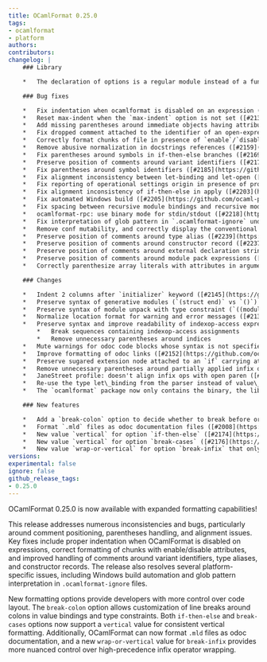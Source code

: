 ```yaml
---
title: OCamlFormat 0.25.0
tags:
- ocamlformat
- platform
authors:
contributors:
changelog: |
    ### Library

    *   The declaration of options is a regular module instead of a functor. ([#2193](https://github.com/ocaml-ppx/ocamlformat/pull/2193), [@EmileTrotignon](https://github.com/EmileTrotignon))

    ### Bug fixes

    *   Fix indentation when ocamlformat is disabled on an expression ([#2129](https://github.com/ocaml-ppx/ocamlformat/pull/2129), [@gpetiot](https://github.com/gpetiot))
    *   Reset max-indent when the `max-indent` option is not set ([#2131](https://github.com/ocaml-ppx/ocamlformat/pull/2131), [@hhugo](https://github.com/hhugo), [@gpetiot](https://github.com/gpetiot))
    *   Add missing parentheses around immediate objects having attributes attached in 4.14 ([#2144](https://github.com/ocaml-ppx/ocamlformat/pull/2144), [@gpetiot](https://github.com/gpetiot))
    *   Fix dropped comment attached to the identifier of an open-expression ([#2155](https://github.com/ocaml-ppx/ocamlformat/pull/2155), [@gpetiot](https://github.com/gpetiot))
    *   Correctly format chunks of file in presence of `enable`/`disable` floating attributes ([#2156](https://github.com/ocaml-ppx/ocamlformat/pull/2156), [@gpetiot](https://github.com/gpetiot))
    *   Remove abusive normalization in docstrings references ([#2159](https://github.com/ocaml-ppx/ocamlformat/pull/2159), [#2162](https://github.com/ocaml-ppx/ocamlformat/pull/2162), [@EmileTrotignon](https://github.com/EmileTrotignon))
    *   Fix parentheses around symbols in if-then-else branches ([#2169](https://github.com/ocaml-ppx/ocamlformat/pull/2169), [@gpetiot](https://github.com/gpetiot))
    *   Preserve position of comments around variant identifiers ([#2179](https://github.com/ocaml-ppx/ocamlformat/pull/2179), [@gpetiot](https://github.com/gpetiot))
    *   Fix parentheses around symbol identifiers ([#2185](https://github.com/ocaml-ppx/ocamlformat/pull/2185), [@gpetiot](https://github.com/gpetiot))
    *   Fix alignment inconsistency between let-binding and let-open ([#2187](https://github.com/ocaml-ppx/ocamlformat/pull/2187), [@gpetiot](https://github.com/gpetiot))
    *   Fix reporting of operational settings origin in presence of profiles ([#2188](https://github.com/ocaml-ppx/ocamlformat/pull/2188), [@EmileTrotignon](https://github.com/EmileTrotignon))
    *   Fix alignment inconsistency of if-then-else in apply ([#2203](https://github.com/ocaml-ppx/ocamlformat/pull/2203), [@gpetiot](https://github.com/gpetiot))
    *   Fix automated Windows build ([#2205](https://github.com/ocaml-ppx/ocamlformat/pull/2205), [@nojb](https://github.com/nojb))
    *   Fix spacing between recursive module bindings and recursive module declarations ([#2217](https://github.com/ocaml-ppx/ocamlformat/pull/2217), [@gpetiot](https://github.com/gpetiot))
    *   ocamlformat-rpc: use binary mode for stdin/stdout ([#2218](https://github.com/ocaml-ppx/ocamlformat/pull/2218), [@rgrinberg](https://github.com/rgrinberg))
    *   Fix interpretation of glob pattern in `.ocamlformat-ignore` under Windows ([#2206](https://github.com/ocaml-ppx/ocamlformat/pull/2206), [@nojb](https://github.com/nojb))
    *   Remove conf mutability, and correctly display the conventional profile when using print-config ([#2233](https://github.com/ocaml-ppx/ocamlformat/pull/2233), [@EmileTrotignon](https://github.com/EmileTrotignon))
    *   Preserve position of comments around type alias ([#2239](https://github.com/ocaml-ppx/ocamlformat/pull/2239), [@EmileTrotignon](https://github.com/EmileTrotignon))
    *   Preserve position of comments around constructor record ([#2237](https://github.com/ocaml-ppx/ocamlformat/pull/2237), [@EmileTrotignon](https://github.com/EmileTrotignon))
    *   Preserve position of comments around external declaration strings ([#2238](https://github.com/ocaml-ppx/ocamlformat/pull/2238), [@EmileTrotignon](https://github.com/EmileTrotignon), [@gpetiot](https://github.com/gpetiot))
    *   Preserve position of comments around module pack expressions ([#2234](https://github.com/ocaml-ppx/ocamlformat/pull/2234), [@EmileTrotignon](https://github.com/EmileTrotignon), [@gpetiot](https://github.com/gpetiot))
    *   Correctly parenthesize array literals with attributes in argument positions ([#2250](https://github.com/ocaml-ppx/ocamlformat/pull/2250), [@ccasin](https://github.com/ccasin))

    ### Changes

    *   Indent 2 columns after `initializer` keyword ([#2145](https://github.com/ocaml-ppx/ocamlformat/pull/2145), [@gpetiot](https://github.com/gpetiot))
    *   Preserve syntax of generative modules (`(struct end)` vs `()`) ([#2135](https://github.com/ocaml-ppx/ocamlformat/pull/2135), [#2146](https://github.com/ocaml-ppx/ocamlformat/pull/2146), [@trefis](https://github.com/trefis), [@gpetiot](https://github.com/gpetiot))
    *   Preserve syntax of module unpack with type constraint (`((module X) : (module Y))` vs `(module X : Y)`) ([#2136](https://github.com/ocaml-ppx/ocamlformat/pull/2136), [@trefis](https://github.com/trefis), [@gpetiot](https://github.com/gpetiot))
    *   Normalize location format for warning and error messages ([#2139](https://github.com/ocaml-ppx/ocamlformat/pull/2139), [@gpetiot](https://github.com/gpetiot))
    *   Preserve syntax and improve readability of indexop-access expressions ([#2150](https://github.com/ocaml-ppx/ocamlformat/pull/2150), [@trefis](https://github.com/trefis), [@gpetiot](https://github.com/gpetiot))
        *   Break sequences containing indexop-access assignments
        *   Remove unnecessary parentheses around indices
    *   Mute warnings for odoc code blocks whose syntax is not specified ([#2151](https://github.com/ocaml-ppx/ocamlformat/pull/2151), [@gpetiot](https://github.com/gpetiot))
    *   Improve formatting of odoc links ([#2152](https://github.com/ocaml-ppx/ocamlformat/pull/2152), [@gpetiot](https://github.com/gpetiot))
    *   Preserve sugared extension node attached to an `if` carrying attributes ([#2167](https://github.com/ocaml-ppx/ocamlformat/pull/2167), [@trefis](https://github.com/trefis), [@gpetiot](https://github.com/gpetiot))
    *   Remove unnecessary parentheses around partially applied infix operators with attributes ([#2198](https://github.com/ocaml-ppx/ocamlformat/pull/2198), [@gpetiot](https://github.com/gpetiot))
    *   JaneStreet profile: doesn't align infix ops with open paren ([#2204](https://github.com/ocaml-ppx/ocamlformat/pull/2204), [@gpetiot](https://github.com/gpetiot))
    *   Re-use the type let\_binding from the parser instead of value\_binding, improve the spacing of let-bindings regarding of having extension or comments ([#2219](https://github.com/ocaml-ppx/ocamlformat/pull/2219), [@gpetiot](https://github.com/gpetiot))
    *   The `ocamlformat` package now only contains the binary, the library is available through the `ocamlformat-lib` package ([#2230](https://github.com/ocaml-ppx/ocamlformat/pull/2230), [@gpetiot](https://github.com/gpetiot))

    ### New features

    *   Add a `break-colon` option to decide whether to break before or after the `:` symbol in value binding declarations and type constraints. This behavior is no longer ensured by `ocp-indent-compat`. ([#2149](https://github.com/ocaml-ppx/ocamlformat/pull/2149), [@gpetiot](https://github.com/gpetiot))
    *   Format `.mld` files as odoc documentation files ([#2008](https://github.com/ocaml-ppx/ocamlformat/pull/2008), [@gpetiot](https://github.com/gpetiot))
    *   New value `vertical` for option `if-then-else` ([#2174](https://github.com/ocaml-ppx/ocamlformat/pull/2174), [@gpetiot](https://github.com/gpetiot))
    *   New value `vertical` for option `break-cases` ([#2176](https://github.com/ocaml-ppx/ocamlformat/pull/2176), [@gpetiot](https://github.com/gpetiot))
    *   New value `wrap-or-vertical` for option `break-infix` that only wraps high precedence infix ops ([#1865](https://github.com/ocaml-ppx/ocamlformat/pull/1865), [@gpetiot](https://github.com/gpetiot))
versions:
experimental: false
ignore: false
github_release_tags:
- 0.25.0
---
```


OCamlFormat 0.25.0 is now available with expanded formatting capabilities!

This release addresses numerous inconsistencies and bugs, particularly around comment positioning, parentheses handling, and alignment issues. Key fixes include proper indentation when OCamlFormat is disabled on expressions, correct formatting of chunks with enable/disable attributes, and improved handling of comments around variant identifiers, type aliases, and constructor records. The release also resolves several platform-specific issues, including Windows build automation and glob pattern interpretation in `.ocamlformat-ignore` files.

New formatting options provide developers with more control over code layout. The `break-colon` option allows customization of line breaks around colons in value bindings and type constraints. Both `if-then-else` and `break-cases` options now support a `vertical` value for consistent vertical formatting. Additionally, OCamlFormat can now format `.mld` files as odoc documentation, and a new `wrap-or-vertical` value for `break-infix` provides more nuanced control over high-precedence infix operator wrapping.